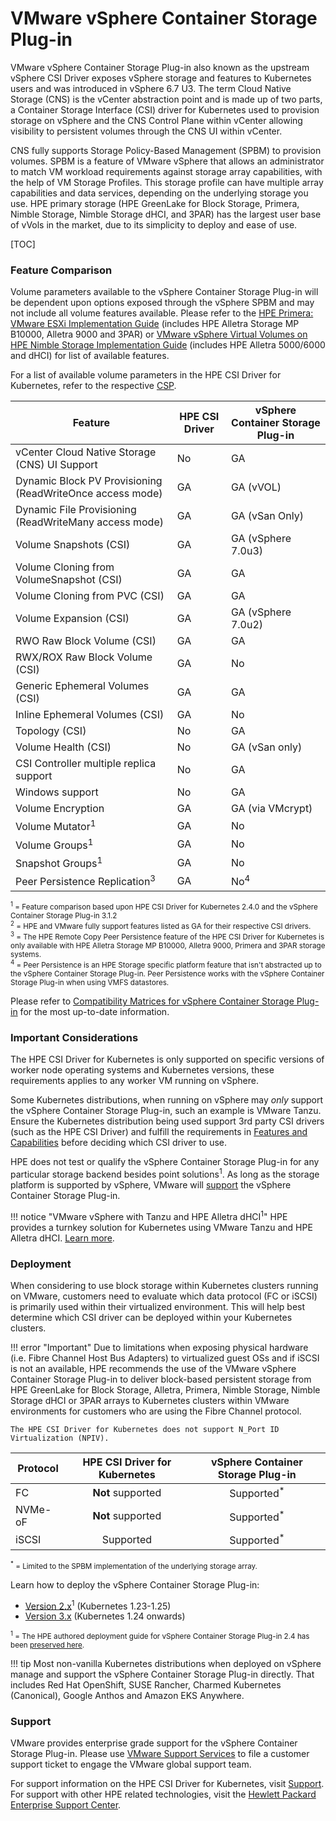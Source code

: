 # VMware vSphere Container Storage Plug-in

VMware vSphere Container Storage Plug-in also known as the upstream vSphere CSI Driver exposes vSphere storage and features to Kubernetes users and was introduced in vSphere 6.7 U3. The term Cloud Native Storage (CNS) is the vCenter abstraction point and is made up of two parts, a Container Storage Interface (CSI) driver for Kubernetes used to provision storage on vSphere and the CNS Control Plane within vCenter allowing visibility to persistent volumes through the CNS UI within vCenter.

CNS fully supports Storage Policy-Based Management (SPBM) to provision volumes. SPBM is a feature of VMware vSphere that allows an administrator to match VM workload requirements against storage array capabilities, with the help of VM Storage Profiles. This storage profile can have multiple array capabilities and data services, depending on the underlying storage you use. HPE primary storage (HPE GreenLake for Block Storage, Primera, Nimble Storage, Nimble Storage dHCI, and 3PAR) has the largest user base of vVols in the market, due to its simplicity to deploy and ease of use.

[TOC]

### Feature Comparison

Volume parameters available to the vSphere Container Storage Plug-in will be dependent upon options exposed through the vSphere SPBM and may not include all volume features available. Please refer to the [HPE Primera: VMware ESXi Implementation Guide](https://support.hpe.com/hpesc/public/docDisplay?docId=sd00001341en_us&docLocale=en_US&page=index.html) (includes HPE Alletra Storage MP B10000, Alletra 9000 and 3PAR) or [VMware vSphere Virtual Volumes on HPE Nimble Storage Implementation Guide](https://www.hpe.com/psnow/doc/a00044881enw) (includes HPE Alletra 5000/6000 and dHCI) for list of available features.

For a list of available volume parameters in the HPE CSI Driver for Kubernetes, refer to the respective [CSP](../../container_storage_provider/index.md).

| Feature                                                   | HPE CSI Driver | vSphere Container Storage Plug-in |
| --------------------------------------------------------- | -------------- | --------------------------------- |
| vCenter Cloud Native Storage (CNS) UI Support             | No             | GA                                |
| Dynamic Block PV Provisioning (ReadWriteOnce access mode) | GA             | GA (vVOL)                         |
| Dynamic File Provisioning (ReadWriteMany access mode)     | GA             | GA (vSan Only)                    |
| Volume Snapshots (CSI)                                    | GA             | GA (vSphere 7.0u3)                |
| Volume Cloning from VolumeSnapshot (CSI)                  | GA             | GA                                |
| Volume Cloning from PVC (CSI)                             | GA             | GA                                |
| Volume Expansion (CSI)                                    | GA             | GA (vSphere 7.0u2)                |
| RWO Raw Block Volume (CSI)                                | GA             | GA                                |
| RWX/ROX Raw Block Volume (CSI)                            | GA             | No                                |
| Generic Ephemeral Volumes (CSI)                           | GA             | GA                                |
| Inline Ephemeral Volumes (CSI)                            | GA             | No                                |
| Topology (CSI)                                            | No             | GA                                |
| Volume Health (CSI)                                       | No             | GA (vSan only)                    |
| CSI Controller multiple replica support                   | No             | GA                                |
| Windows support                                           | No             | GA                                |
| Volume Encryption                                         | GA             | GA (via VMcrypt)                  |
| Volume Mutator<sup>1</sup>                                | GA             | No                                |
| Volume Groups<sup>1</sup>                                 | GA             | No                                |
| Snapshot Groups<sup>1</sup>                               | GA             | No                                |
| Peer Persistence Replication<sup>3</sup>                  | GA             | No<sup>4</sup>                    |

<small>
 <sup>1</sup> = Feature comparison based upon HPE CSI Driver for Kubernetes 2.4.0 and the vSphere Container Storage Plug-in 3.1.2<br />
 <sup>2</sup> = HPE and VMware fully support features listed as GA for their respective CSI drivers.<br />
 <sup>3</sup> = The HPE Remote Copy Peer Persistence feature of the HPE CSI Driver for Kubernetes is only available with HPE Alletra Storage MP B10000, Alletra 9000, Primera and 3PAR storage systems.<br />
 <sup>4</sup> = Peer Persistence is an HPE Storage specific platform feature that isn't abstracted up to the vSphere Container Storage Plug-in. Peer Persistence works with the vSphere Container Storage Plug-in when using VMFS datastores.
</small>

Please refer to [Compatibility Matrices for vSphere Container Storage Plug-in](https://docs.vmware.com/en/VMware-vSphere-Container-Storage-Plug-in/3.0/vmware-vsphere-csp-getting-started/GUID-D4AAD99E-9128-40CE-B89C-AD451DA8379D.html) for the most up-to-date information.

### Important Considerations

The HPE CSI Driver for Kubernetes is only supported on specific versions of worker node operating systems and Kubernetes versions, these requirements applies to any worker VM running on vSphere.

Some Kubernetes distributions, when running on vSphere may *only* support the vSphere Container Storage Plug-in, such an example is VMware Tanzu. Ensure the Kubernetes distribution being used support 3rd party CSI drivers (such as the HPE CSI Driver) and fulfill the requirements in [Features and Capabilities](../../index.md#features_and_capabilities) before deciding which CSI driver to use.

HPE does not test or qualify the vSphere Container Storage Plug-in for any particular storage backend besides point solutions<sup>1</sup>. As long as the storage platform is supported by vSphere, VMware will [support](#support) the vSphere Container Storage Plug-in.

!!! notice "VMware vSphere with Tanzu and HPE Alletra dHCI<sup>1</sup>"
    HPE provides a turnkey solution for Kubernetes using VMware Tanzu and HPE Alletra dHCI. [Learn more](https://www.hpe.com/psnow/doc/a00130343enw).

### Deployment

When considering to use block storage within Kubernetes clusters running on VMware, customers need to evaluate which data protocol (FC or iSCSI) is primarily used within their virtualized environment. This will help best determine which CSI driver can be deployed within your Kubernetes clusters.

!!! error "Important"
    Due to limitations when exposing physical hardware (i.e. Fibre Channel Host Bus Adapters) to virtualized guest OSs and if iSCSI is not an available, HPE recommends the use of the VMware vSphere Container Storage Plug-in to deliver block-based persistent storage from HPE GreenLake for Block Storage, Alletra, Primera, Nimble Storage, Nimble Storage dHCI or 3PAR arrays to Kubernetes clusters within VMware environments for customers who are using the Fibre Channel protocol.

    The HPE CSI Driver for Kubernetes does not support N_Port ID Virtualization (NPIV).

| Protocol | HPE CSI Driver for Kubernetes | vSphere Container Storage Plug-in |
| -------- | :---------------------------: | :-------------------------------: |
| FC       | **Not** supported             | Supported<sup>&ast;</sup>         |
| NVMe-oF  | **Not** supported             | Supported<sup>&ast;</sup>         |
| iSCSI    | Supported                     | Supported<sup>&ast;</sup>         |

<small><sup>&ast;</sup> = Limited to the SPBM implementation of the underlying storage array.</small>

Learn how to deploy the vSphere Container Storage Plug-in:

- [Version 2.x](https://docs.vmware.com/en/VMware-vSphere-Container-Storage-Plug-in/2.0/vmware-vsphere-csp-getting-started/GUID-6DBD2645-FFCF-4076-80BE-AD44D7141521.html)<sup>1</sup> (Kubernetes 1.23-1.25)
- [Version 3.x](https://docs.vmware.com/en/VMware-vSphere-Container-Storage-Plug-in/3.0/vmware-vsphere-csp-getting-started/GUID-6DBD2645-FFCF-4076-80BE-AD44D7141521.html) (Kubernetes 1.24 onwards)

<small><sup>1</sup> = The HPE authored deployment guide for vSphere Container Storage Plug-in 2.4 has been [preserved here](legacy.md).</small>

!!! tip
    Most non-vanilla Kubernetes distributions when deployed on vSphere manage and support the vSphere Container Storage Plug-in directly. That includes Red Hat OpenShift, SUSE Rancher, Charmed Kubernetes (Canonical), Google Anthos and Amazon EKS Anywhere.

### Support

VMware provides enterprise grade support for the vSphere Container Storage Plug-in. Please use [VMware Support Services](https://www.vmware.com/support/file-sr.html) to file a customer support ticket to engage the VMware global support team.

For support information on the HPE CSI Driver for Kubernetes, visit [Support](../../../legal/support/index.md). For support with other HPE related technologies, visit the [Hewlett Packard Enterprise Support Center](https://support.hpe.com/).
